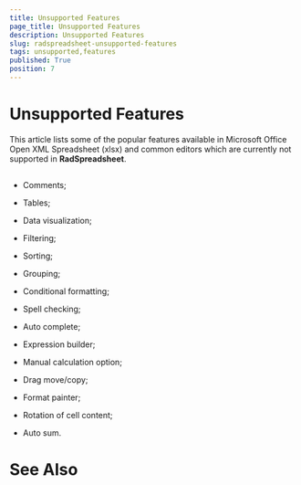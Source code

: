 ```yaml
---
title: Unsupported Features
page_title: Unsupported Features
description: Unsupported Features
slug: radspreadsheet-unsupported-features
tags: unsupported,features
published: True
position: 7
---
```


# Unsupported Features



This article lists some of the popular features available in Microsoft Office Open XML Spreadsheet (xlsx) and common editors
        which are currently not supported in __RadSpreadsheet__.
      

## 

* Comments;

* Tables;

* Data visualization;

* Filtering;

* Sorting;

* Grouping;

* Conditional formatting;

* Spell checking;

* Auto complete;

* Expression builder;

* Manual calculation option;

* Drag move/copy;

* Format painter;

* Rotation of cell content;

* Auto sum.

# See Also
